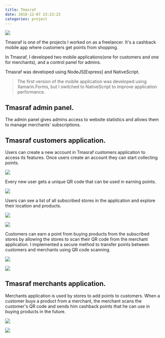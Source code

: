 ```yaml
---
title: Tmasraf
date: 2018-12-07 23:23:23
categories: project
---
```


![](https://cdn.jsdelivr.net/gh/abozanona/abozanona.me@1.0.6/images/projects/tmasraf/tmasraf-splash-screen.png)

Tmasraf is one of the projects I worked on as a freelancer. It's a cashback mobile app where customers get points from shopping. <!--more-->

In Tmasraf, I developed two mobile applications(one for customers and one for merchants), and a control panel for admins.

Tmasraf was developed using NodeJS\[Express\] and NativeScript.

> The first version of the mobile application was developed using Xamarin.Forms, but I switched to NativeScript to improve application performance.

## Tmasraf admin panel.

The admin panel gives admins access to website statistics and allows them to manage merchants' subscriptions.

## Tmasraf customers application.

Users can create a new account in Tmasraf customers application to access its features. Once users create an account they can start collecting points.

![](https://cdn.jsdelivr.net/gh/abozanona/abozanona.me@1.0.6/images/projects/tmasraf/tmasraf-user-profile.png)

Every new user gets a unique QR code that can be used in earning points.

![](https://cdn.jsdelivr.net/gh/abozanona/abozanona.me@1.0.6/images/projects/tmasraf/tmasraf-user-home.png)

Users can see a list of all subscribed stores in the application and explore their location and products.

![](https://cdn.jsdelivr.net/gh/abozanona/abozanona.me@1.0.6/images/projects/tmasraf/tmasraf-user-menu.png)

![](https://cdn.jsdelivr.net/gh/abozanona/abozanona.me@1.0.6/images/projects/tmasraf/tmasraf-user-stores.png)

Customers can earn a point from buying products from the subscribed stores by allowing the stores to scan their QR code from the merchant application. I implemented a secure method to transfer points between customers and merchants using QR code scanning.

![](https://cdn.jsdelivr.net/gh/abozanona/abozanona.me@1.0.6/images/projects/tmasraf/tmasraf-user-points.png)

![](https://cdn.jsdelivr.net/gh/abozanona/abozanona.me@1.0.6/images/projects/tmasraf/tmasraf-savings.png)

## Tmasraf merchants application.

Merchants application is used by stores to add points to customers. When a customer buys a product from a merchant, the merchant scans the customer's QR code and sends him cashback points that he can use in buying products in the future.

![](https://cdn.jsdelivr.net/gh/abozanona/abozanona.me@1.0.6/images/projects/tmasraf/tmasraf-store-scan-code.png)

![](https://cdn.jsdelivr.net/gh/abozanona/abozanona.me@1.0.6/images/projects/tmasraf/tmasraf-store-sell.png)
